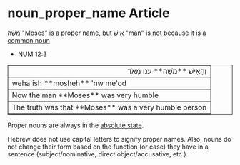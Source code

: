 # noun_proper_name Article

מֹשֶׁ֗ה "Moses" is a proper name, but אִ֖ישׁ "man" is not because it is a [common noun](https://git.door43.org/Door43/en-uhg/src/master/content/noun_common/02.md)

* NUM 12:3
<table border="1" class="docutils">
<colgroup>
<col width="100%" />
</colgroup>
<tbody valign="top">
<tr class="row-odd" align="right"><td>וְהָאִ֥ישׁ **מֹשֶׁ֖ה** ענו מְאֹ֑ד</td>
</tr>
<tr class="row-even"><td>weha'ish **mosheh** 'nw me'od</td>
</tr>
<tr class="row-odd"><td>Now the man **Moses** was very humble</td>
</tr>
<tr class="row-even"><td>The truth was that **Moses** was a very humble person</td>
</tr>
</tbody>
</table>

Proper nouns are always in the [absolute state](https://git.door43.org/Door43/en-uhg/src/master/content/state_absolute/02.md). 

Hebrew does not use capital letters to signify proper names. Also, nouns do not change their form based on the function (or case) they have in a sentence (subject/nominative, direct object/accusative, etc.).
